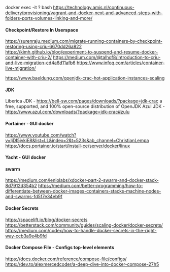 docker exec -it ? bash
https://technology.amis.nl/continuous-delivery/provisioning/vagrant-and-docker-next-and-advanced-steps-with-folders-ports-volumes-linking-and-more/

#### Checkpoint/Restore In Userspace
https://surenraju.medium.com/migrate-running-containers-by-checkpoint-restoring-using-criu-6670dd26a822
https://kimh.github.io/blog/experiment-to-suspend-and-resume-docker-container-with-criu-2/
https://medium.com/@talhof8/introduction-to-criu-and-live-migration-cd4a6d11afb6
https://www.infoq.com/articles/container-live-migration/

https://www.baeldung.com/openjdk-crac-hot-application-instances-scaling

#### JDK
Liberica JDK - https://bell-sw.com/pages/downloads/?package=jdk-crac
    a free, supported, and 100% open-source distribution of OpenJDK
Azul JDK - https://www.azul.com/downloads/?package=jdk-crac#zulu

#### Portainer - GUI docker
https://www.youtube.com/watch?v=ljDI5jykjE8&list=LL&index=2&t=523s&ab_channel=ChristianLempa
https://docs.portainer.io/start/install-ce/server/docker/linux

#### Yacht - GUI docker

#### swarm
https://medium.com/leniolabs/xdocker-part-2-swarm-and-docker-stack-8d7912d354b2
https://medium.com/better-programming/how-to-differentiate-between-docker-images-containers-stacks-machine-nodes-and-swarms-fd5f7e34eb9f

#### Docker Secrets
https://spacelift.io/blog/docker-secrets
https://betterstack.com/community/guides/scaling-docker/docker-secrets/
https://medium.com/codex/how-to-handle-docker-secrets-in-the-right-way-ccb3a9e4b9fd

#### Docker Compose File - Configs top-level elements
https://docs.docker.com/reference/compose-file/configs/
https://dev.to/alexmercedcoder/a-deep-dive-into-docker-compose-27h5